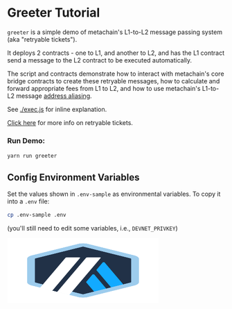 # Greeter Tutorial

`greeter` is a simple demo of metachain's L1-to-L2 message passing system (aka "retryable tickets").

It deploys 2 contracts - one to L1, and another to L2, and has the L1 contract send a message to the L2 contract to be executed automatically.

The script and contracts demonstrate how to interact with metachain's core bridge contracts to create these retryable messages, how to calculate and forward appropriate fees from L1 to L2, and how to use metachain's L1-to-L2 message [address aliasing](https://developer.META-MetaChain.com/docs/l1_l2_messages#address-aliasing).

See [./exec.js](./scripts/exec.js) for inline explanation.

[Click here](https://developer.META-MetaChain.com/docs/l1_l2_messages) for more info on retryable tickets.

### Run Demo:

```
yarn run greeter
```

## Config Environment Variables

Set the values shown in `.env-sample` as environmental variables. To copy it into a `.env` file:

```bash
cp .env-sample .env
```

(you'll still need to edit some variables, i.e., `DEVNET_PRIVKEY`)

<p align="left">
  <img width="350" height="150" src= "../../assets/logo.svg" />
</p>
